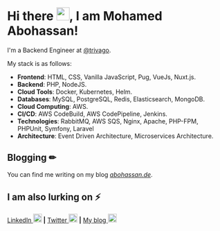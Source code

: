 # Hi there <img src="https://raw.githubusercontent.com/MartinHeinz/MartinHeinz/master/wave.gif" width="30px">, I am Mohamed Abohassan!

I'm a Backend Engineer at [@trivago](https://trivago.com/).

My stack is as follows:
* **Frontend**: HTML, CSS, Vanilla JavaScript, Pug, VueJs, Nuxt.js.
* **Backend**: PHP, NodeJS.
* **Cloud Tools**: Docker, Kubernetes, Helm.
* **Databases**: MySQL, PostgreSQL, Redis, Elasticsearch, MongoDB.
* **Cloud Computing**: AWS.
* **CI/CD**: AWS CodeBuild, AWS CodePipeline, Jenkins.
* **Technologies**: RabbitMQ, AWS SQS, Nginx, Apache, PHP-FPM, PHPUnit, Symfony, Laravel
* **Architecture**: Event Driven Architecture, Microservices Architecture.

## Blogging  &#x270f;
You can find me writing on my blog *[abohassan.de](https://abohassan.de)*.

## I am also lurking on ⚡
[LinkedIn <img src='https://cdn.jsdelivr.net/npm/simple-icons@3.0.1/icons/linkedin.svg' alt='linkedin' height='20'>](https://www.linkedin.com/in/m-abohassan/) **|** [Twitter <img src='https://cdn.jsdelivr.net/npm/simple-icons@3.0.1/icons/twitter.svg' alt='twitter' height='20'>](https://twitter.com/@m_abohassan1) **|** [My blog <img src='https://cdn.jsdelivr.net/npm/simple-icons@3.0.1/icons/icloud.svg' alt='website' height='20'>](https://abohassan.de/)
